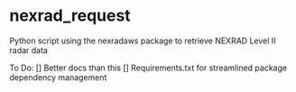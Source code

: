 # nexrad_request
Python script using the nexradaws package to retrieve NEXRAD Level II radar data

To Do:
[] Better docs than this
[] Requirements.txt for streamlined package dependency management
